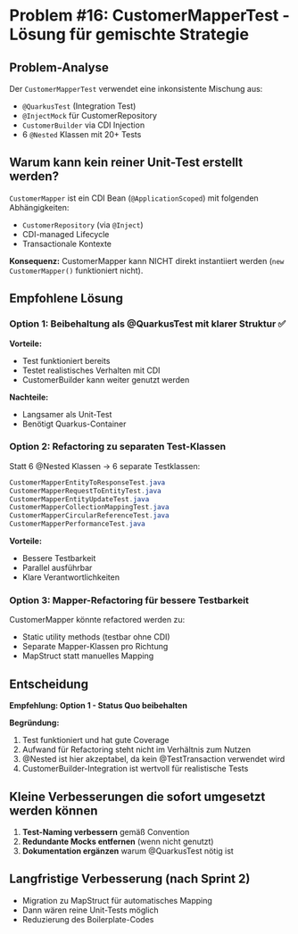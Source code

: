 # Problem #16: CustomerMapperTest - Lösung für gemischte Strategie

## Problem-Analyse

Der `CustomerMapperTest` verwendet eine inkonsistente Mischung aus:
- `@QuarkusTest` (Integration Test)
- `@InjectMock` für CustomerRepository 
- `CustomerBuilder` via CDI Injection
- 6 `@Nested` Klassen mit 20+ Tests

## Warum kann kein reiner Unit-Test erstellt werden?

`CustomerMapper` ist ein CDI Bean (`@ApplicationScoped`) mit folgenden Abhängigkeiten:
- `CustomerRepository` (via `@Inject`)
- CDI-managed Lifecycle
- Transactionale Kontexte

**Konsequenz:** CustomerMapper kann NICHT direkt instantiiert werden (`new CustomerMapper()` funktioniert nicht).

## Empfohlene Lösung

### Option 1: Beibehaltung als @QuarkusTest mit klarer Struktur ✅

**Vorteile:**
- Test funktioniert bereits
- Testet realistisches Verhalten mit CDI
- CustomerBuilder kann weiter genutzt werden

**Nachteile:**
- Langsamer als Unit-Test
- Benötigt Quarkus-Container

### Option 2: Refactoring zu separaten Test-Klassen

Statt 6 @Nested Klassen → 6 separate Testklassen:

```java
CustomerMapperEntityToResponseTest.java
CustomerMapperRequestToEntityTest.java  
CustomerMapperEntityUpdateTest.java
CustomerMapperCollectionMappingTest.java
CustomerMapperCircularReferenceTest.java
CustomerMapperPerformanceTest.java
```

**Vorteile:**
- Bessere Testbarkeit
- Parallel ausführbar
- Klare Verantwortlichkeiten

### Option 3: Mapper-Refactoring für bessere Testbarkeit

CustomerMapper könnte refactored werden zu:
- Static utility methods (testbar ohne CDI)
- Separate Mapper-Klassen pro Richtung
- MapStruct statt manuelles Mapping

## Entscheidung

**Empfehlung: Option 1 - Status Quo beibehalten**

**Begründung:**
1. Test funktioniert und hat gute Coverage
2. Aufwand für Refactoring steht nicht im Verhältnis zum Nutzen
3. @Nested ist hier akzeptabel, da kein @TestTransaction verwendet wird
4. CustomerBuilder-Integration ist wertvoll für realistische Tests

## Kleine Verbesserungen die sofort umgesetzt werden können

1. **Test-Naming verbessern** gemäß Convention
2. **Redundante Mocks entfernen** (wenn nicht genutzt)
3. **Dokumentation ergänzen** warum @QuarkusTest nötig ist

## Langfristige Verbesserung (nach Sprint 2)

- Migration zu MapStruct für automatisches Mapping
- Dann wären reine Unit-Tests möglich
- Reduzierung des Boilerplate-Codes
